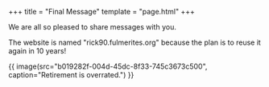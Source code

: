 +++
title = "Final Message"
template = "page.html"
+++

We are all so pleased to share messages with you.

The website is named "rick90.fulmerites.org" because the plan is to reuse it again in 10 years!

{{ image(src="b019282f-004d-45dc-8f33-745c3673c500", caption="Retirement is overrated.") }}
